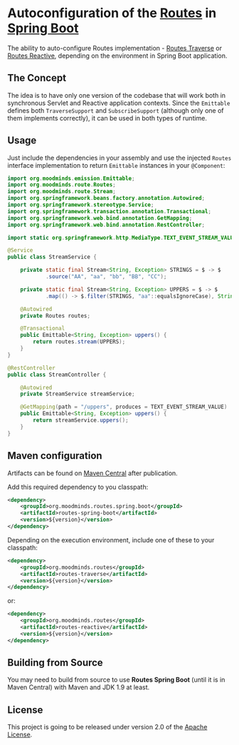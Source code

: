 # Autoconfiguration of the [Routes](https://github.com/MoodMinds/routes) in [Spring Boot](https://spring.io/projects/spring-boot)

The ability to auto-configure Routes implementation - [Routes Traverse](https://github.com/MoodMinds/routes-traverse) or
[Routes Reactive](https://github.com/MoodMinds/routes-reactive), depending on the environment in Spring Boot application.

## The Concept

The idea is to have only one version of the codebase that will work both in synchronous Servlet and Reactive application
contexts. Since the `Emittable` defines both `TraverseSupport` and `SubscribeSupport` (although only one of them implements
correctly), it can be used in both types of runtime.

## Usage

Just include the dependencies in your assembly and use the injected `Routes` interface implementation to return `Emittable`
instances in your `@Component`:

```java
import org.moodminds.emission.Emittable;
import org.moodminds.route.Routes;
import org.moodminds.route.Stream;
import org.springframework.beans.factory.annotation.Autowired;
import org.springframework.stereotype.Service;
import org.springframework.transaction.annotation.Transactional;
import org.springframework.web.bind.annotation.GetMapping;
import org.springframework.web.bind.annotation.RestController;

import static org.springframework.http.MediaType.TEXT_EVENT_STREAM_VALUE;

@Service
public class StreamService {

    private static final Stream<String, Exception> STRINGS = $ -> $
            .source("AA", "aa", "bb", "BB", "CC");

    private static final Stream<String, Exception> UPPERS = $ -> $
            .map(() -> $.filter(STRINGS, "aa"::equalsIgnoreCase), String::toUpperCase);

    @Autowired
    private Routes routes;

    @Transactional
    public Emittable<String, Exception> uppers() {
        return routes.stream(UPPERS);
    }
}

@RestController
public class StreamController {

    @Autowired
    private StreamService streamService;

    @GetMapping(path = "/uppers", produces = TEXT_EVENT_STREAM_VALUE)
    public Emittable<String, Exception> uppers() {
        return streamService.uppers();
    }
}
```

## Maven configuration

Artifacts can be found on [Maven Central](https://search.maven.org/) after publication.

Add this required dependency to you classpath:

```xml
<dependency>
    <groupId>org.moodminds.routes.spring.boot</groupId>
    <artifactId>routes-spring-boot</artifactId>
    <version>${version}</version>
</dependency>
```

Depending on the execution environment, include one of these to your classpath:

```xml
<dependency>
    <groupId>org.moodminds.routes</groupId>
    <artifactId>routes-traverse</artifactId>
    <version>${version}</version>
</dependency>
```

or:

```xml
<dependency>
    <groupId>org.moodminds.routes</groupId>
    <artifactId>routes-reactive</artifactId>
    <version>${version}</version>
</dependency>
```

## Building from Source

You may need to build from source to use **Routes Spring Boot** (until it is in Maven Central) with Maven and JDK 1.9 at least.

## License
This project is going to be released under version 2.0 of the [Apache License][l].

[l]: https://www.apache.org/licenses/LICENSE-2.0
